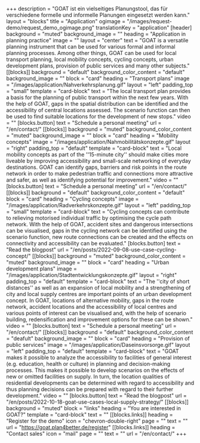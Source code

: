 +++
description = "GOAT ist ein vielseitiges Planungstool, das für verschiedene formelle und informelle Planungen eingesetzt werden kann."
layout = "blocks"
title = "Application"
ogimage = "/images/request-demo/request_demo_ogimage.png"
translationKey = "application"
[header]
background = "muted"
background_image = ""
heading = "Application in planning practice"
image = ""
layout = "center"
text = "GOAT is a versatile planning instrument that can be used for various formal and informal planning processes. Among other things, GOAT can be used for local transport planning, local mobility concepts, cycling concepts, urban development plans, provision of public services and many other subjects."
[[blocks]]
background = "default"
background_color_content = "default"
background_image = ""
block = "card"
heading = "Transport plans"
image = "/images/application/Nahverkehrsplanung.gif"
layout = "left"
padding_top = "small"
template = "card-block"
text = "The local transport plan provides a basis for the planning of public transport within the next few years. With the help of GOAT, gaps in the spatial distribution can be identified and the accessibility of central locations assessed. The scenario function can then be used to find suitable locations for the development of new stops."
video = ""
[blocks.button]
text = "Schedule a personal meeting"
url = "/en/contact/"
[[blocks]]
background = "muted"
background_color_content = "muted"
background_image = ""
block = "card"
heading = "Mobility concepts"
image = "/images/application/Nahmobilitätskonzepte.gif"
layout = "right"
padding_top = "default"
template = "card-block"
text = "Local mobility concepts as part of the ''15-minute city'' should make cities more liveable by improving accessibility and small-scale networking of everyday destinations. GOAT can identify gaps, barriers and risk points in the route network in order to make pedestrian traffic and connections more attractive and safer, as well as identifying potential for improvement."
video = ""
[blocks.button]
text = "Schedule a personal meeting"
url = "/en/contact/"
[[blocks]]
background = "default"
background_color_content = "default"
block = "card"
heading = "Cycling concepts"
image = "/images/application/Radverkehrskonzepte.gif"
layout = "left"
padding_top = "small"
template = "card-block"
text = "Cycling concepts can contribute to relieving motorised individual traffic by optimising the cycle path network. With the help of GOAT, accident sites and dangerous intersections can be visualised, gaps in the cycling network can be identified using the scenario function, new route connections can be created and the effects on connectivity and accessibility can be evaluated."
[blocks.button]
text = "Read the blogpost"
url = "/en/posts/2022-09-08-use-case-cycling-concept/"
[[blocks]]
background = "muted"
background_color_content = "muted"
background_image = ""
block = "card"
heading = "Urban development plans"
image = "/images/application/Stadtentwicklungskonzepte.gif"
layout = "right"
padding_top = "default"
template = "card-block"
text = "The ''city of short distances'' as well as an expansion of local mobility and a strengthening of city and local supply centres are important points of an urban development concept. In GOAT, locations of alternative mobility, gaps in the route network, accident locations and the accessibility of local centres and various points of interest can be visualised and, with the help of scenario building, redensification and improvement options for these can be shown."
video = ""
[blocks.button]
text = "Schedule a personal meeting"
url = "/en/contact/"
[[blocks]]
background = "default"
background_color_content = "deafult"
background_image = ""
block = "card"
heading = "Provision of public services"
image = "/images/application/Daseinsvorsorge.gif"
layout = "left"
padding_top = "default"
template = "card-block"
text = "GOAT makes it possible to analyze the accessibility to facilities of general interest (e.g. education, health or culture) in planning and decision-making processes. This makes it possible to develop scenarios on the effects of new or omitted facilities on supply. In turn, the location qualities of residential developments can be determined with regard to accessibility and thus planning decisions can be prepared with regard to their further development."
video = ""
[blocks.button]
text = "Read the blogpost"
url = "/en/posts/2022-10-18-goat-use-cases-local-supply-strategy/"
[[blocks]]
background = "muted"
block = "links"
heading = "You are interested in GOAT?"
template = "card-block"
text = ""
[[blocks.links]]
heading = "Register for the demo"
icon = "chevron-double-right"
page = ""
text = ""
url = "https://goat.plan4better.de/register"
[[blocks.links]]
heading = "Contact sales"
icon = "mail"
page = ""
text = ""
url = "/en/contact/"
+++
